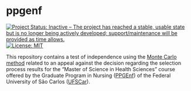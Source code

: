 
<!-- README.md is generated from README.Rmd. Please edit that file -->

# ppgenf

<!-- badges: start -->

[![Project Status: Inactive – The project has reached a stable, usable
state but is no longer being actively developed; support/maintenance
will be provided as time
allows.](https://www.repostatus.org/badges/latest/inactive.svg)](https://www.repostatus.org/#inactive)
[![License:
MIT](https://img.shields.io/badge/license-MIT-green)](https://choosealicense.com/licenses/mit/)
<!-- badges: end -->

This repository contains a test of independence using the [Monte Carlo
method](https://en.wikipedia.org/wiki/Monte_Carlo_method) related to an
appeal against the decision regarding the selection process results for
the “Master of Science in Health Sciences” course offered by the
Graduate Program in Nursing ([PPGEnf](https://www.ppgenf.ufscar.br)) of
the Federal University of São Carlos ([UFSCar](https://www.ufscar.br/)).
